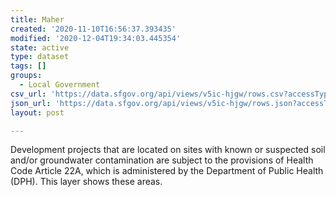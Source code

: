 ```yaml
---
title: Maher
created: '2020-11-10T16:56:37.393435'
modified: '2020-12-04T19:34:03.445354'
state: active
type: dataset
tags: []
groups:
  - Local Government
csv_url: 'https://data.sfgov.org/api/views/v5ic-hjgw/rows.csv?accessType=DOWNLOAD'
json_url: 'https://data.sfgov.org/api/views/v5ic-hjgw/rows.json?accessType=DOWNLOAD'
layout: post

---
```

Development projects that are located on sites with known or suspected soil and/or groundwater contamination are subject to the provisions of Health Code Article 22A, which is administered by the Department of Public Health (DPH).  This layer shows these areas.
